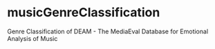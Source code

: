 # musicGenreClassification
Genre Classification of DEAM - The MediaEval Database for Emotional Analysis of Music
